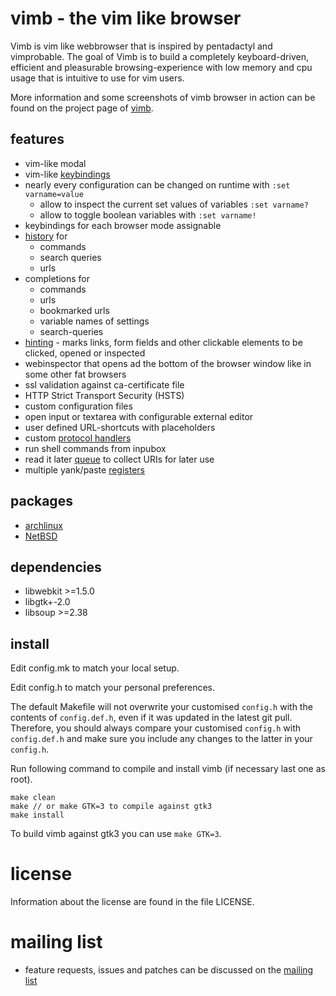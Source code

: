 # vimb - the vim like browser
Vimb is vim like webbrowser that is inspired by pentadactyl and vimprobable.
The goal of Vimb is to build a completely keyboard-driven, efficient and
pleasurable browsing-experience with low memory and cpu usage that is
intuitive to use for vim users.

More information and some screenshots of vimb browser in action can be found on
the project page of [vimb][].

## features
- vim-like modal
- vim-like [keybindings][]
- nearly every configuration can be changed on runtime with `:set varname=value`
  - allow to inspect the current set values of variables `:set varname?`
  - allow to toggle boolean variables with `:set varname!`
- keybindings for each browser mode assignable
- [history][] for
  - commands
  - search queries
  - urls
- completions for
  - commands
  - urls
  - bookmarked urls
  - variable names of settings
  - search-queries
- [hinting][hints] - marks links, form fields and other clickable elements to
  be clicked, opened or inspected
- webinspector that opens ad the bottom of the browser window like in some
  other fat browsers
- ssl validation against ca-certificate file
- HTTP Strict Transport Security (HSTS)
- custom configuration files
- open input or textarea with configurable external editor
- user defined URL-shortcuts with placeholders
- custom [protocol handlers][handlers]
- run shell commands from inpubox
- read it later [queue][] to collect URIs for later use
- multiple yank/paste [registers][]

## packages

- [archlinux][]
- [NetBSD][]

## dependencies
- libwebkit >=1.5.0
- libgtk+-2.0
- libsoup >=2.38

## install
Edit config.mk to match your local setup.

Edit config.h to match your personal preferences.

The default Makefile will not overwrite your customised `config.h` with the
contents of `config.def.h`, even if it was updated in the latest git pull.
Therefore, you should always compare your customised `config.h` with
`config.def.h` and make sure you include any changes to the latter in your
`config.h`.

Run following command to compile and install vimb (if necessary last one as
root).

    make clean
    make // or make GTK=3 to compile against gtk3
    make install

To build vimb against gtk3 you can use `make GTK=3`.

# license
Information about the license are found in the file LICENSE.

# mailing list
- feature requests, issues and patches can be discussed on the [mailing list][mail]

[vimb]:        http://fanglingsu.github.io/vimb/ "vimb - vim like browser project page"
[keybindings]: http://fanglingsu.github.io/vimb/keybindings.html "vimb keybindings"
[hints]:       http://fanglingsu.github.io/vimb/keybindings.html#hinting "vimb hinting"
[queue]:       http://fanglingsu.github.io/vimb/commands.html#queue "vimb read it later queue feature"
[history]:     http://fanglingsu.github.io/vimb/keybindings.html#history "vimb keybindings to access history"
[handlers]:    http://fanglingsu.github.io/vimb/commands.html#handlers "vimb custom protocol handlers"
[registers]:   http://fanglingsu.github.io/vimb/keybindings.html#registers "vimb yank/paste registers"
[mail]:        https://lists.sourceforge.net/lists/listinfo/vimb-users "vimb - mailing list"
[archlinux]:   https://aur.archlinux.org/packages/vimb-git/ "vimb - archlinux package"
[NetBSD]:      http://pkgsrc.se/wip/vimb "vimb - NetBSD package"
